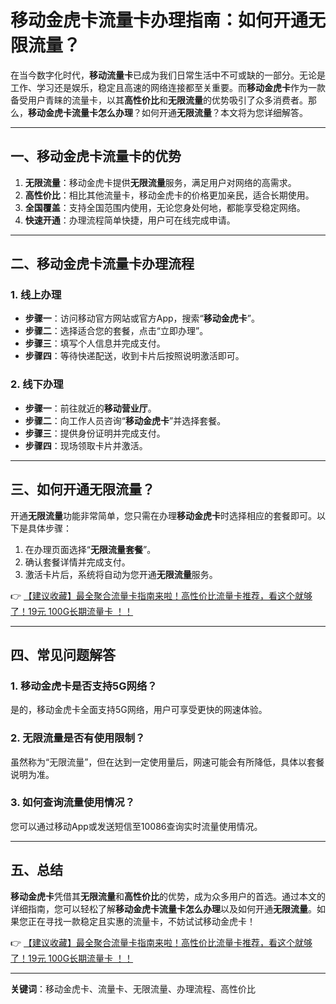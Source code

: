 # 移动金虎卡流量卡办理指南：如何开通无限流量？

在当今数字化时代，**移动流量卡**已成为我们日常生活中不可或缺的一部分。无论是工作、学习还是娱乐，稳定且高速的网络连接都至关重要。而**移动金虎卡**作为一款备受用户青睐的流量卡，以其**高性价比**和**无限流量**的优势吸引了众多消费者。那么，**移动金虎卡流量卡怎么办理**？如何开通**无限流量**？本文将为您详细解答。

---

## 一、移动金虎卡流量卡的优势

1. **无限流量**：移动金虎卡提供**无限流量**服务，满足用户对网络的高需求。
2. **高性价比**：相比其他流量卡，移动金虎卡的价格更加亲民，适合长期使用。
3. **全国覆盖**：支持全国范围内使用，无论您身处何地，都能享受稳定网络。
4. **快速开通**：办理流程简单快捷，用户可在线完成申请。

---

## 二、移动金虎卡流量卡办理流程

### 1. 线上办理
- **步骤一**：访问移动官方网站或官方App，搜索“**移动金虎卡**”。
- **步骤二**：选择适合您的套餐，点击“立即办理”。
- **步骤三**：填写个人信息并完成支付。
- **步骤四**：等待快递配送，收到卡片后按照说明激活即可。

### 2. 线下办理
- **步骤一**：前往就近的**移动营业厅**。
- **步骤二**：向工作人员咨询“**移动金虎卡**”并选择套餐。
- **步骤三**：提供身份证明并完成支付。
- **步骤四**：现场领取卡片并激活。

---

## 三、如何开通无限流量？

开通**无限流量**功能非常简单，您只需在办理**移动金虎卡**时选择相应的套餐即可。以下是具体步骤：
1. 在办理页面选择“**无限流量套餐**”。
2. 确认套餐详情并完成支付。
3. 激活卡片后，系统将自动为您开通**无限流量**服务。

👉 [【建议收藏】最全聚合流量卡指南来啦！高性价比流量卡推荐，看这个就够了！19元 100G长期流量卡 ！！](https://bit.ly/Liuliangka)

---

## 四、常见问题解答

### 1. 移动金虎卡是否支持5G网络？
是的，移动金虎卡全面支持5G网络，用户可享受更快的网速体验。

### 2. 无限流量是否有使用限制？
虽然称为“无限流量”，但在达到一定使用量后，网速可能会有所降低，具体以套餐说明为准。

### 3. 如何查询流量使用情况？
您可以通过移动App或发送短信至10086查询实时流量使用情况。

---

## 五、总结

**移动金虎卡**凭借其**无限流量**和**高性价比**的优势，成为众多用户的首选。通过本文的详细指南，您可以轻松了解**移动金虎卡流量卡怎么办理**以及如何开通**无限流量**。如果您正在寻找一款稳定且实惠的流量卡，不妨试试移动金虎卡！

👉 [【建议收藏】最全聚合流量卡指南来啦！高性价比流量卡推荐，看这个就够了！19元 100G长期流量卡 ！！](https://bit.ly/Liuliangka)

---

**关键词**：移动金虎卡、流量卡、无限流量、办理流程、高性价比